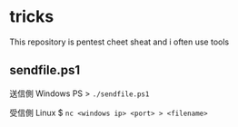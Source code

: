 # tricks

This repository is pentest cheet sheat and i often use tools

## sendfile.ps1
送信側
Windows PS > `./sendfile.ps1`

受信側
Linux $ `nc <windows ip> <port> > <filename>`

